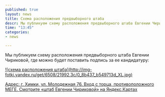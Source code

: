 ```yaml
---
published: true
layout: news
title: Схема расположения предвыборного штаба
descr: Мы публикуем схему расположения предвыборного штаба Евгении Чириковой, где можно будет поставить подпись за ее кандидатуру
time: "13:45"
categories:
- news

---
```


Мы публикуем схему расположения предвыборного штаба Евгении Чириковой, где можно будет поставить подпись за ее кандидатуру:

<a href="http://maps.yandex.ru/?um=hAqJJYEXrV4r_LDmrZFDpXvGLygcBMHP&l=map">
![схема расположения штаба](http://img-fotki.yandex.ru/get/6508/21992.3c/0_8b437_b549713d_XL.jpg)

Адрес: г. Химки, ул. Молодежная 76. Вход с торца, противоположного МЕГЕ. Смотрите «штаб Евгении Чириковой» на Яндекс.Картах</a>